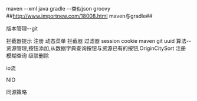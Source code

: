 maven --xml java
gradle --类似json groovy
##http://www.importnew.com/18008.html maven与gradle##

版本管理--git 

拦截器提示
注册
动态菜单
拦截器 过滤器
session cookie
maven 
git
uuid
算法--资源管理,按钮添加,从数据字典查询按钮与资源已有的按钮,OriginCitySort
注册
模糊查询
级联删除

io流

NIO

同源策略